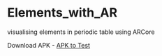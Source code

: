 # Elements_with_AR
visualising elements in periodic table using ARCore

Download APK - [APK to Test](https://github.com/argenestel/Elements_with_AR/blob/main/LearnByBytes.apk?raw=true)

